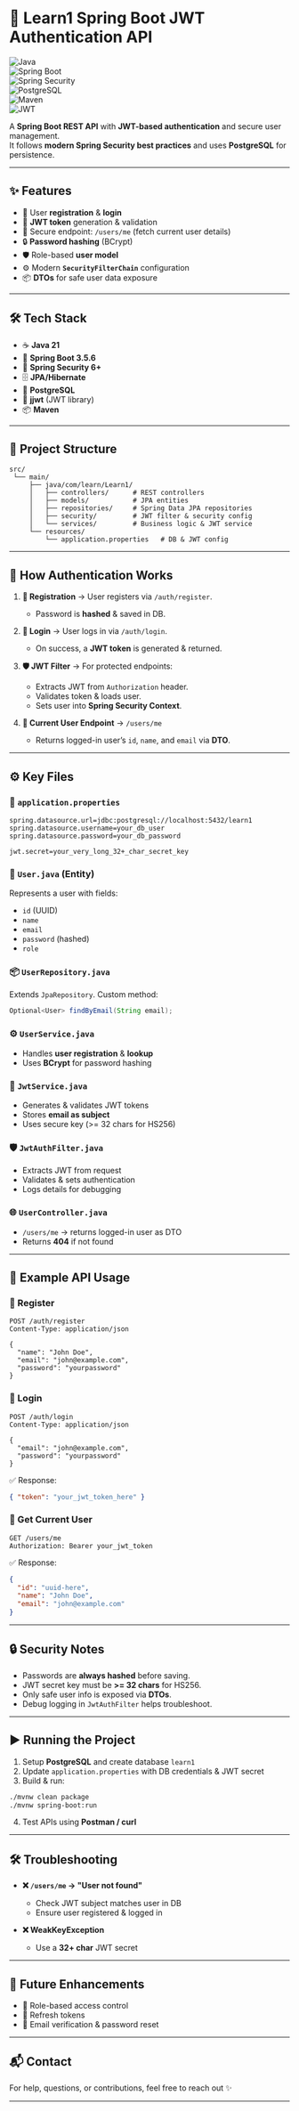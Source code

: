 # 🚀 Learn1 Spring Boot JWT Authentication API  

![Java](https://img.shields.io/badge/Java-21-orange?logo=java&logoColor=white)  
![Spring Boot](https://img.shields.io/badge/Spring%20Boot-3.5.6-brightgreen?logo=springboot&logoColor=white)  
![Spring Security](https://img.shields.io/badge/Spring%20Security-6+-darkgreen?logo=springsecurity&logoColor=white)  
![PostgreSQL](https://img.shields.io/badge/PostgreSQL-15-blue?logo=postgresql&logoColor=white)  
![Maven](https://img.shields.io/badge/Maven-Build-red?logo=apachemaven&logoColor=white)  
![JWT](https://img.shields.io/badge/JWT-Authentication-purple?logo=jsonwebtokens&logoColor=white)  

A **Spring Boot REST API** with **JWT-based authentication** and secure user management.  
It follows **modern Spring Security best practices** and uses **PostgreSQL** for persistence.  

---

## ✨ Features  
- 🔐 User **registration** & **login**  
- 🔑 **JWT token** generation & validation  
- 👤 Secure endpoint: `/users/me` (fetch current user details)  
- 🔒 **Password hashing** (BCrypt)  
- 🛡️ Role-based **user model**  
- ⚙️ Modern **`SecurityFilterChain`** configuration  
- 📦 **DTOs** for safe user data exposure  

---

## 🛠️ Tech Stack  
- ☕ **Java 21**  
- 🍃 **Spring Boot 3.5.6**  
- 🔐 **Spring Security 6+**  
- 🗄️ **JPA/Hibernate**  
- 🐘 **PostgreSQL**  
- 📜 **jjwt** (JWT library)  
- 📦 **Maven**  

---

## 📂 Project Structure  
```plaintext
src/
 └── main/
     ├── java/com/learn/Learn1/
     │   ├── controllers/      # REST controllers
     │   ├── models/           # JPA entities
     │   ├── repositories/     # Spring Data JPA repositories
     │   ├── security/         # JWT filter & security config
     │   └── services/         # Business logic & JWT service
     └── resources/
         └── application.properties   # DB & JWT config
````

---

## 🔑 How Authentication Works

1. **📝 Registration** → User registers via `/auth/register`.

   * Password is **hashed** & saved in DB.

2. **🔐 Login** → User logs in via `/auth/login`.

   * On success, a **JWT token** is generated & returned.

3. **🛡️ JWT Filter** → For protected endpoints:

   * Extracts JWT from `Authorization` header.
   * Validates token & loads user.
   * Sets user into **Spring Security Context**.

4. **👤 Current User Endpoint** → `/users/me`

   * Returns logged-in user’s `id`, `name`, and `email` via **DTO**.

---

## ⚙️ Key Files

### 📄 `application.properties`

```properties
spring.datasource.url=jdbc:postgresql://localhost:5432/learn1
spring.datasource.username=your_db_user
spring.datasource.password=your_db_password

jwt.secret=your_very_long_32+_char_secret_key
```

### 👤 `User.java` (Entity)

Represents a user with fields:

* `id` (UUID)
* `name`
* `email`
* `password` (hashed)
* `role`

### 📦 `UserRepository.java`

Extends `JpaRepository`.
Custom method:

```java
Optional<User> findByEmail(String email);
```

### ⚙️ `UserService.java`

* Handles **user registration** & **lookup**
* Uses **BCrypt** for password hashing

### 🔑 `JwtService.java`

* Generates & validates JWT tokens
* Stores **email as subject**
* Uses secure key (>= 32 chars for HS256)

### 🛡️ `JwtAuthFilter.java`

* Extracts JWT from request
* Validates & sets authentication
* Logs details for debugging

### 🌐 `UserController.java`

* `/users/me` → returns logged-in user as DTO
* Returns **404** if not found

---

## 📡 Example API Usage

### 📝 Register

```http
POST /auth/register
Content-Type: application/json

{
  "name": "John Doe",
  "email": "john@example.com",
  "password": "yourpassword"
}
```

### 🔐 Login

```http
POST /auth/login
Content-Type: application/json

{
  "email": "john@example.com",
  "password": "yourpassword"
}
```

✅ Response:

```json
{ "token": "your_jwt_token_here" }
```

### 👤 Get Current User

```http
GET /users/me
Authorization: Bearer your_jwt_token
```

✅ Response:

```json
{
  "id": "uuid-here",
  "name": "John Doe",
  "email": "john@example.com"
}
```

---

## 🔒 Security Notes

* Passwords are **always hashed** before saving.
* JWT secret key must be **>= 32 chars** for HS256.
* Only safe user info is exposed via **DTOs**.
* Debug logging in `JwtAuthFilter` helps troubleshoot.

---

## ▶️ Running the Project

1. Setup **PostgreSQL** and create database `learn1`
2. Update `application.properties` with DB credentials & JWT secret
3. Build & run:

```bash
./mvnw clean package
./mvnw spring-boot:run
```

4. Test APIs using **Postman / curl**

---

## 🛠️ Troubleshooting

* **❌ `/users/me` → "User not found"**

  * Check JWT subject matches user in DB
  * Ensure user registered & logged in

* **❌ WeakKeyException**

  * Use a **32+ char** JWT secret

---

## 🚀 Future Enhancements

* 🔑 Role-based access control
* 🔄 Refresh tokens
* 📧 Email verification & password reset

---

## 📬 Contact

For help, questions, or contributions, feel free to reach out ✨


---



